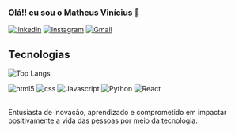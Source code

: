 ### Olá!! eu sou o Matheus Vinícius 🚀

[![linkedin](https://img.shields.io/badge/LinkedIn-0077B5?style=for-the-badge&logo=linkedin&logoColor=white)](https://www.linkedin.com/in/matheus-vin%C3%ADcius-a8a8301b5/)
[![Instagram](https://img.shields.io/badge/Instagram-E4405F?style=for-the-badge&logo=instagram&logoColor=white)](https://www.instagram.com/matheus_vfp/)
[![Gmail](https://img.shields.io/badge/Gmail-D14836?style=for-the-badge&logo=gmail&logoColor=white)](mailto:matheusv83200@gmail.com)






## Tecnologias

![Top Langs](https://github-readme-stats.vercel.app/api/top-langs/?username=matheusvfp&hide_progress=true)
<div style="display: inline_block">
    <img alignt="centre" alt="html5" src="https://img.shields.io/badge/HTML5-E34F26?style=for-the-badge&logo=html5&logoColor=white" />
    <img alignt="centre" alt="css" src="https://img.shields.io/badge/CSS-239120?&style=for-the-badge&logo=css3&logoColor=white" />
    <img alignt="centre" alt="Javascript" src="https://img.shields.io/badge/JavaScript-F7DF1E?style=for-the-badge&logo=javascript&logoColor=black" />
    <img alignt="centre" alt="Python" src="https://img.shields.io/badge/Python-14354C?style=for-the-badge&logo=python&logoColor=white" />
     <img alignt="centre" alt="React" src="https://img.shields.io/badge/React-20232A?style=for-the-badge&logo=react&logoColor=61DAFB" />
   
</div> <br>

Entusiasta de inovação, aprendizado e comprometido em impactar positivamente a vida das pessoas por meio da tecnologia.
